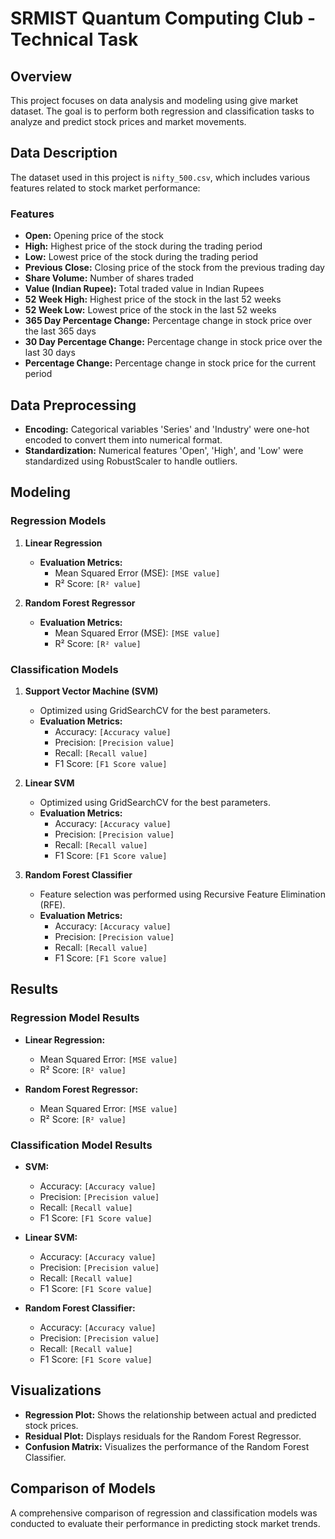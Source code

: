 # SRMIST Quantum Computing Club - Technical Task

## Overview

This project focuses on data analysis and modeling using give market dataset. The goal is to perform both regression and classification tasks to analyze and predict stock prices and market movements.

## Data Description

The dataset used in this project is `nifty_500.csv`, which includes various features related to stock market performance:

### Features

- **Open:** Opening price of the stock
- **High:** Highest price of the stock during the trading period
- **Low:** Lowest price of the stock during the trading period
- **Previous Close:** Closing price of the stock from the previous trading day
- **Share Volume:** Number of shares traded
- **Value (Indian Rupee):** Total traded value in Indian Rupees
- **52 Week High:** Highest price of the stock in the last 52 weeks
- **52 Week Low:** Lowest price of the stock in the last 52 weeks
- **365 Day Percentage Change:** Percentage change in stock price over the last 365 days
- **30 Day Percentage Change:** Percentage change in stock price over the last 30 days
- **Percentage Change:** Percentage change in stock price for the current period

## Data Preprocessing

- **Encoding:** Categorical variables 'Series' and 'Industry' were one-hot encoded to convert them into numerical format.
- **Standardization:** Numerical features 'Open', 'High', and 'Low' were standardized using RobustScaler to handle outliers.

## Modeling

### Regression Models

1. **Linear Regression**
   - **Evaluation Metrics:**
     - Mean Squared Error (MSE): `[MSE value]`
     - R² Score: `[R² value]`

2. **Random Forest Regressor**
   - **Evaluation Metrics:**
     - Mean Squared Error (MSE): `[MSE value]`
     - R² Score: `[R² value]`

### Classification Models

1. **Support Vector Machine (SVM)**
   - Optimized using GridSearchCV for the best parameters.
   - **Evaluation Metrics:**
     - Accuracy: `[Accuracy value]`
     - Precision: `[Precision value]`
     - Recall: `[Recall value]`
     - F1 Score: `[F1 Score value]`

2. **Linear SVM**
   - Optimized using GridSearchCV for the best parameters.
   - **Evaluation Metrics:**
     - Accuracy: `[Accuracy value]`
     - Precision: `[Precision value]`
     - Recall: `[Recall value]`
     - F1 Score: `[F1 Score value]`

3. **Random Forest Classifier**
   - Feature selection was performed using Recursive Feature Elimination (RFE).
   - **Evaluation Metrics:**
     - Accuracy: `[Accuracy value]`
     - Precision: `[Precision value]`
     - Recall: `[Recall value]`
     - F1 Score: `[F1 Score value]`

## Results

### Regression Model Results

- **Linear Regression:**
  - Mean Squared Error: `[MSE value]`
  - R² Score: `[R² value]`

- **Random Forest Regressor:**
  - Mean Squared Error: `[MSE value]`
  - R² Score: `[R² value]`

### Classification Model Results

- **SVM:**
  - Accuracy: `[Accuracy value]`
  - Precision: `[Precision value]`
  - Recall: `[Recall value]`
  - F1 Score: `[F1 Score value]`

- **Linear SVM:**
  - Accuracy: `[Accuracy value]`
  - Precision: `[Precision value]`
  - Recall: `[Recall value]`
  - F1 Score: `[F1 Score value]`

- **Random Forest Classifier:**
  - Accuracy: `[Accuracy value]`
  - Precision: `[Precision value]`
  - Recall: `[Recall value]`
  - F1 Score: `[F1 Score value]`

## Visualizations

- **Regression Plot:** Shows the relationship between actual and predicted stock prices.
- **Residual Plot:** Displays residuals for the Random Forest Regressor.
- **Confusion Matrix:** Visualizes the performance of the Random Forest Classifier.

## Comparison of Models

A comprehensive comparison of regression and classification models was conducted to evaluate their performance in predicting stock market trends.
